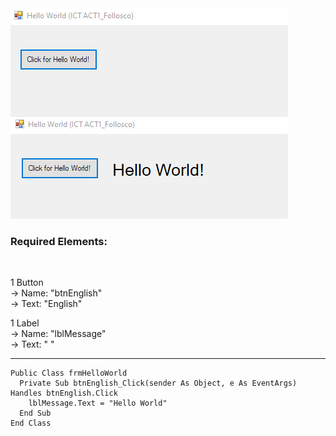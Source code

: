 <img src="Mod%20Files/(REUPLOAD-CORRECT%20ONE)%20ICT%20Activity%20%231%20Output.png">

<h3>Required Elements:</h3> </br>

1 Button</br>
→ Name: "btnEnglish"</br>
→ Text: "English"</br>

1 Label</br>
→ Name: "lblMessage"</br>
→ Text: " "</br>
________________________________________________________________________________________________________________________
```
Public Class frmHelloWorld
  Private Sub btnEnglish_Click(sender As Object, e As EventArgs) Handles btnEnglish.Click
    lblMessage.Text = "Hello World"
  End Sub
End Class
```
